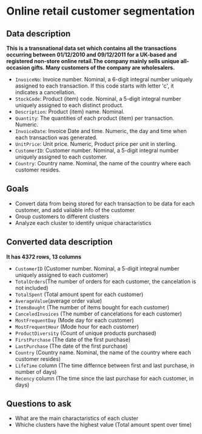 # Online retail customer segmentation

## Data description
**This is a transnational data set which contains all the transactions occurring between 01/12/2010 and 09/12/2011 for a UK-based and registered non-store online retail.The company mainly sells unique all-occasion gifts. Many customers of the company are wholesalers.**  
- `InvoiceNo`: Invoice number. Nominal, a 6-digit integral number uniquely assigned to each transaction. If this code starts with letter 'c', it indicates a cancellation. 
- `StockCode`: Product (item) code. Nominal, a 5-digit integral number uniquely assigned to each distinct product.
- `Description`: Product (item) name. Nominal.
- `Quantity`: The quantities of each product (item) per transaction. Numeric.	
- `InvoiceDate`: Invoice Date and time. Numeric, the day and time when each transaction was generated.
- `UnitPrice`: Unit price. Numeric, Product price per unit in sterling.
- `CustomerID`: Customer number. Nominal, a 5-digit integral number uniquely assigned to each customer.
- `Country`: Country name. Nominal, the name of the country where each customer resides. 

## Goals
- Convert data from being stored for each transaction to be data for each customer, and add valiable info of the customer
- Group customers to different clusters
- Analyze each cluster to identify unique charactaristics

## Converted data description
**It has 4372 rows, 13 columns**   
- `CustomerID` (Customer number. Nominal, a 5-digit integral number uniquely assigned to each customer)
- `TotalOrders`(The number of orders for each customer, the cancelation is not included)
- `TotalSpent` (Total amount spent for each customer)
- `AverageValue`(average order value)
- `ItemsBought` (The number of items bought for each customer)
- `CanceledInvoices` (The number of cancelations for each customer)
- `MostFrequentDay` (Mode day for each customer)
- `MostFrequentHour` (Mode hour for each customer)
- `ProductDiversity` (Count of unique products purchased)
- `FirstPurchase` (The date of the first purchase)
- `LastPurchase` (The date of the first purchase)
- `Country` (Country name. Nominal, the name of the country where each customer resides)
- `LifeTime` column (The time differnce between first and last purchase, in number of days)
- `Recency` column (The time since the last purchase for each customer, in days)






## Questions to ask
- What are the main charactaristics of each cluster
- Whiche clusters have the highest value (Total amount spent over time)